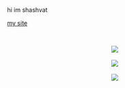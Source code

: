 hi im shashvat
</br>

<a href = "https://shashvat.live">my site</a>

</br>
<p align="center" >  
  <a href="https://github.com/shashvat1965"> 
  </a>
  </p>
  
  <p align="center">
  <img align="center" src="https://github-readme-stats-sigma-five.vercel.app/api?username=shashvat1965&show_icons=true&theme=dark" /> <br><br>
  <img align="center" src="https://github-readme-streak-stats.herokuapp.com/?user=shashvat1965&theme=dark" /> <br><br>
  <img align="center" src="https://github-readme-stats.vercel.app/api/wakatime?username=shashvat1965&layout=compact&theme=dark" />  
</p>
  
